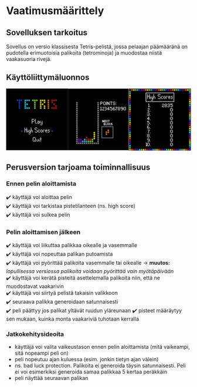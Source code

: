 # Vaatimusmäärittely

## Sovelluksen tarkoitus

Sovellus on versio klassisesta Tetris-pelistä, jossa pelaajan päämääränä on pudotella erimuotoisia palikoita (tetrominoja) ja muodostaa niistä vaakasuoria rivejä.

## Käyttöliittymäluonnos

![tetris ui mockup](https://raw.githubusercontent.com/tommijuslin/ot-harjoitustyo/master/dokumentaatio/kuvat/tetris-ui-mockup.png)

## Perusversion tarjoama toiminnallisuus

### Ennen pelin aloittamista
:heavy_check_mark: käyttäjä voi aloittaa pelin  
:heavy_check_mark: käyttäjä voi tarkistaa pistetilanteen (ns. high score)  
:heavy_check_mark: käyttäjä voi sulkea pelin  

### Pelin aloittamisen jälkeen
:heavy_check_mark: käyttäjä voi liikuttaa palikkaa oikealle ja vasemmalle  
:heavy_check_mark: käyttäjä voi nopeuttaa palikan putoamista  
:heavy_check_mark: käyttäjä voi pyörittää palikoita vasemmalle tai oikealle -> **muutos:** *lopullisessa versiossa palikoita voidaan pyörittää vain myötäpäivään*  
:heavy_check_mark: käyttäjä voi kerätä pisteitä asettelemalla palikoita niin, että ne muodostavat vaakarivin  
:heavy_check_mark: käyttäjä voi siirtyä pelistä takaisin valikkoon  
:heavy_check_mark: seuraava palikka generoidaan satunnaisesti  
:heavy_check_mark: peli päättyy jos palikat yltävät ruudun yläreunaan
:heavy_check_mark: pisteet määräytyy sen mukaan, kuinka monta vaakariviä tuhotaan kerralla  

### Jatkokehitysideoita
- käyttäjä voi valita vaikeustason ennen pelin aloittamista (mitä vaikeampi, sitä nopeampi peli on)
- peli nopeutuu ajan kuluessa (esim. jonkin tietyn ajan välein)
- ns. bad luck protection. Palikoita ei generoida täysin satunnaisesti. Peli ei voi esimerkiksi generoida samaa palikkaa 5 kertaa peräkkäin
- peli näyttää seuraavan palikan

